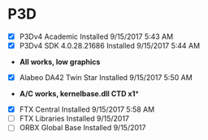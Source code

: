 # P3D
- [x] P3Dv4 Academic Installed 9/15/2017 5:43 AM
- [x] P3Dv4 SDK 4.0.28.21686 Installed 9/15/2017 5:44 AM
 - **All works, low graphics**
- [x] Alabeo DA42 Twin Star Installed 9/15/2017 5:50 AM
 - **A/C works, kernelbase.dll CTD x1***
- [x] FTX Central Installed 9/15/2017 5:58 AM
- [ ] FTX Libraries Installed 9/15/2017 
- [ ] ORBX Global Base Installed 9/15/2017

